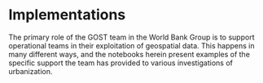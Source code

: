 # Implementations

The primary role of the GOST team in the World Bank Group is to support operational teams in their exploitation of geospatial data. This happens in many different ways, and the notebooks herein present examples of the specific support the team has provided to various investigations of urbanization.
